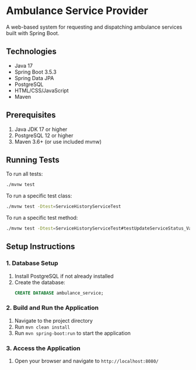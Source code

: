 # Ambulance Service Provider

A web-based system for requesting and dispatching ambulance services built with Spring Boot.

## Technologies

- Java 17
- Spring Boot 3.5.3
- Spring Data JPA
- PostgreSQL
- HTML/CSS/JavaScript
- Maven

## Prerequisites

1. Java JDK 17 or higher
2. PostgreSQL 12 or higher
3. Maven 3.6+ (or use included mvnw)

## Running Tests

To run all tests:

```bash
./mvnw test
```

To run a specific test class:

```bash
./mvnw test -Dtest=ServiceHistoryServiceTest
```

To run a specific test method:

```bash
./mvnw test -Dtest=ServiceHistoryServiceTest#testUpdateServiceStatus_ValidTransition
```

## Setup Instructions

### 1. Database Setup

1. Install PostgreSQL if not already installed
2. Create the database:
   ```sql
   CREATE DATABASE ambulance_service;
   ```

### 2. Build and Run the Application

1. Navigate to the project directory
2. Run `mvn clean install`
3. Run `mvn spring-boot:run` to start the application

### 3. Access the Application

1. Open your browser and navigate to `http://localhost:8080/`